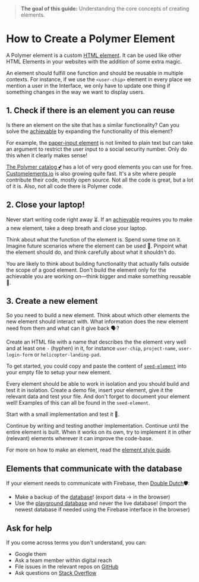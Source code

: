 > **The goal of this guide:** Understanding the core concepts of creating elements.

# How to Create a Polymer Element

A Polymer element is a custom [HTML element](http://www.w3schools.com/html/html_elements.asp). It can be used like other HTML Elements in your websites with the addition of some extra magic.

An element should fulfill one function and should be reusable in multiple contexts. For instance, if we use the `<user-chip>` element in every place we mention a user in the Interface, we only have to update one thing if something changes in the way we want to display users.

## 1. Check if there is an element you can reuse

Is there an element on the site that has a similar functionality? Can you solve the [achievable](../glossary/achievable.md) by expanding the functionality of this element?

For example, the [paper-input element](https://elements.polymer-project.org/elements/paper-input) is not limited to plain text but can take an argument to restrict the user input to a social security number. Only do this when it clearly makes sense!

[The Polymer catalog 💕](https://elements.polymer-project.org/) has a lot of very good elements you can use for free.
[Customelements.io](https://customelements.io) is also growing quite fast. It's a site where people contribute their code, mostly open source. Not all the code is great, but a lot of it is. Also, not all code there is Polymer code.

## 2. Close your laptop!

Never start writing code right away ⏳. If an [achievable](../glossary/achievable.md) requires you to make a new element, take a deep breath and close your laptop.

Think about what the function of the element is. Spend some time on it. Imagine future scenarios where the element can be used 🔮. Pinpoint what the element should do, and think carefully about what it shouldn't do.

You are likely to think about building functionality that actually falls outside the scope of a good element. Don't build the element only for the achievable you are working on—think bigger and make something reusable 🚀.

## 3. Create a new element

So you need to build a new element. Think about which other elements the new element should interact with. What information does the new element need from them and what can it give back 🗣?

Create an HTML file with a name that describes the the element very well and at least one `-` (hyphen) in it, for instance `user-chip`, `project-name`, `user-login-form` or `helicopter-landing-pad`.

To get started, you could copy and paste the content of [`seed-element`](https://github.com/newatoms/interface/tree/ready/web/_components/seed-element) into your empty file to setup your new element.

Every element should be able to work in isolation and you should build and test it in isolation. Create a demo file, insert your element, give it the relevant data and test your file. And don't forget to document your element well! Examples of this can all be found in the `seed-element`.

Start with a small implementation and test it 🔬.

Continue by writing and testing another implementation. Continue until the entire element is built. When it works on its own, try to implement it in other (relevant) elements wherever it can improve the code-base.

For more on how to make an element, read the [element style guide](https://github.com/newatoms/interface/blob/ready/docs/style-guide.md).

## Elements that communicate with the database

If your element needs to communicate with Firebase, then [Double Dutch](http://nl.urbandictionary.com/define.php?term=double+dutch)🛡:

* Make a backup of the [database](https://interface.firebaseio.com)! (export data -> in the browser)
* Use the [playground database](https://interface-playground.firebaseio.com ) and never the live database! (import the newest database if needed using the Firebase interface in the browser)

## Ask for help

If you come across terms you don't understand, you can:

* Google them
* Ask a team member within digital reach
* File issues in the relevant repos on [GitHub](https://github.com/polymerelements/)
* Ask questions on [Stack Overflow](http://stackoverflow.com/questions/tagged/polymer)
